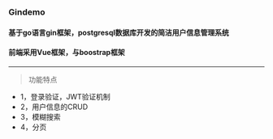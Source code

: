### Gindemo

#### 基于go语言gin框架，postgresql数据库开发的简洁用户信息管理系统

#### 前端采用Vue框架，与boostrap框架

--------

>功能特点
 - 1，登录验证，JWT验证机制
 - 2，用户信息的CRUD
 - 3，模糊搜索
 - 4，分页


